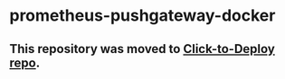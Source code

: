prometheus-pushgateway-docker
============

## This repository was moved to [Click-to-Deploy repo](https://github.com/GoogleCloudPlatform/click-to-deploy/tree/master/docker/prometheus-pushgateway).
